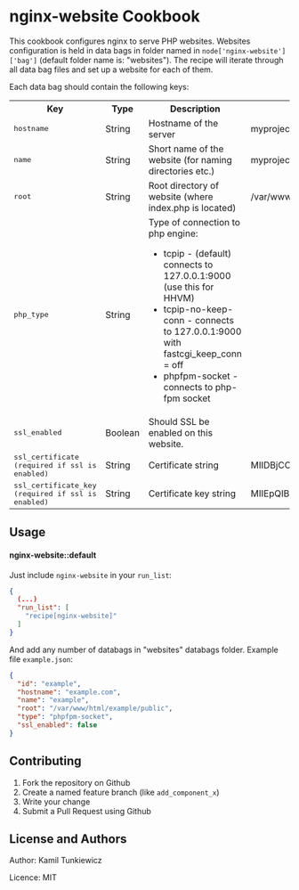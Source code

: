 nginx-website Cookbook
=================
This cookbook configures nginx to serve PHP websites.
Websites configuration is held in data bags in folder named in `node['nginx-website']['bag']` (default folder name is: "websites").
The recipe will iterate through all data bag files and set up a website for each of them.

Each data bag should contain the following keys:

<table>
  <tr>
    <th>Key</th>
    <th>Type</th>
    <th>Description</th>
    <th>Example</th>
  </tr>
  <tr>
    <td><tt>hostname</tt></td>
    <td>String</td>
    <td>Hostname of the server</td>
    <td>myproject.dev</td>
  </tr>
  <tr>
    <td><tt>name</tt></td>
    <td>String</td>
    <td>Short name of the website (for naming directories etc.)</td>
    <td>myproject</td>
  </tr>
  <tr>
    <td><tt>root</tt></td>
    <td>String</td>
    <td>Root directory of website (where index.php is located)</td>
    <td>/var/www/html/myproject/public</td>
  </tr>
  <tr>
    <td><tt>php_type</tt></td>
    <td>String</td>
    <td>Type of connection to php engine:
      <ul>
        <li>tcpip - (default) connects to 127.0.0.1:9000 (use this for HHVM)</li>
        <li>tcpip-no-keep-conn - connects to 127.0.0.1:9000 with fastcgi_keep_conn = off</li>
        <li>phpfpm-socket - connects to php-fpm socket</li>
      </ul>
    </td>
    <td></td>
  </tr>
  <tr>
    <td><tt>ssl_enabled</tt></td>
    <td>Boolean</td>
    <td>Should SSL be enabled on this website.</td>
    <td></td>
  </tr>
  <tr>
    <td><tt>ssl_certificate (required if ssl is enabled)</tt></td>
    <td>String</td>
    <td>Certificate string</td>
    <td>MIIDBjCCAe40CxkI(...)CirgpSN7nNNd2ueCeg==</td>
  </tr>
  <tr>
    <td><tt>ssl_certificate_key (required if ssl is enabled)</tt></td>
    <td>String</td>
    <td>Certificate key string</td>
    <td>MIIEpQIBAAKCAQEA9wa(...)YV9254alIILxlAOjzJPTeb/BT2qI=</td>
  </tr>
</table>

Usage
-----

#### nginx-website::default
Just include `nginx-website` in your `run_list`:

```json
{
  (...)
  "run_list": [
    "recipe[nginx-website]"
  ]
}
```

And add any number of databags in "websites" databags folder. Example file `example.json`:
```json
{
  "id": "example",
  "hostname": "example.com",
  "name": "example",
  "root": "/var/www/html/example/public",
  "type": "phpfpm-socket",
  "ssl_enabled": false
}
```

Contributing
------------

1. Fork the repository on Github
2. Create a named feature branch (like `add_component_x`)
3. Write your change
4. Submit a Pull Request using Github

License and Authors
-------------------

Author: Kamil Tunkiewicz

Licence: MIT
